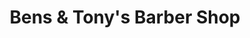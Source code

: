 ---
title: "Bens & Tony's Barber Shop"
url: /valley-stream/bens-und-tonys-barber-shop/
shop: Friseur
---